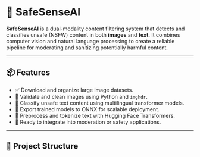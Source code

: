 # 🚨 SafeSenseAI

**SafeSenseAI** is a dual-modality content filtering system that detects and classifies unsafe (NSFW) content in both **images** and **text**. It combines computer vision and natural language processing to create a reliable pipeline for moderating and sanitizing potentially harmful content.

---

## 📦 Features

- ✅ Download and organize large image datasets.
- 🧹 Validate and clean images using Python and `imghdr`.
- 🧠 Classify unsafe text content using multilingual transformer models.
- 🔄 Export trained models to ONNX for scalable deployment.
- 🔬 Preprocess and tokenize text with Hugging Face Transformers.
- 🔗 Ready to integrate into moderation or safety applications.

---

## 📁 Project Structure

